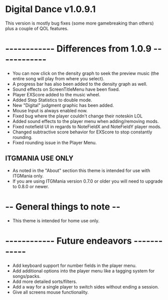 # Digital Dance v1.0.9.1
This version is mostly bug fixes (some more gamebreaking than others) plus a couple of QOL features.

# ------------ Differences from 1.0.9 ------------
- You can now click on the density graph to seek the preview music (the entire song will play from where you select).
- A progress bar has also been added to the density graph as well.
- Sound effects on ScreenTitleMenu have been fixed.
- Player EXScore added to the music wheel.
- Added Step Statistics to double mode.
- New "Digital" judgment graphic has been added.
- Mouse Input is always enabled now.
- Fixed bug where the player couldn't change their noteskin LOL
- Added sound effects to the player menu when adding/removing mods.
- Fixed notefield UI in regards to NoteFieldX and NoteFieldY player mods.
- Changed subtractive score behavior for EXScore to stop constantly rounding.
- Fixed rounding issue in the Player Menu.

## ITGMANIA USE ONLY
- As noted in the "About" section this theme is intended for use with ITGMania only.
- If you are using ITGMania version 0.7.0 or older you will need to upgrade to 0.8.0 or newer.

# -- General things to note --
- This theme is intended for home use only.

# ------------ Future endeavors ------------
- Add keyboard support for number fields in the player menu.
- Add additional options into the player menu like a tagging system for songs/packs.
- Add more detailed sorts/filters.
- Add a way for a single player to switch sides without ending a session.
- Give all screens mouse functionality.